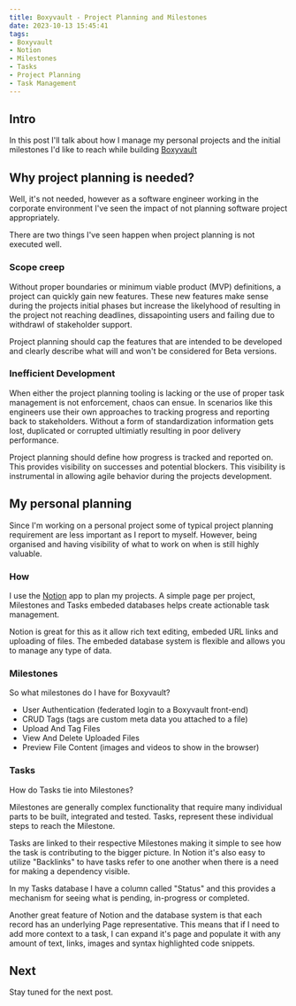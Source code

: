```yaml
---
title: Boxyvault - Project Planning and Milestones
date: 2023-10-13 15:45:41
tags:
- Boxyvault
- Notion
- Milestones
- Tasks
- Project Planning
- Task Management
---
```


## Intro

In this post I'll talk about how I manage my personal projects and the initial milestones I'd like to reach while building [Boxyvault](https://jaxsbr.github.io/pkb-blog/2023/10/13/boxyvault-file-management/)

## Why project planning is needed?

Well, it's not needed, however as a software engineer working in the corporate environment I've seen the impact of not planning software project appropriately.

There are two things I've seen happen when project planning is not executed well.

### Scope creep

Without proper boundaries or minimum viable product (MVP) definitions, a project can quickly gain new features.
These new features make sense during the projects initial phases but increase the likelyhood of resulting in the project not reaching deadlines, dissapointing users and failing due to withdrawl of stakeholder support.

Project planning should cap the features that are intended to be developed and clearly describe what will and won't be considered for Beta versions.

### Inefficient Development

When either the project planning tooling is lacking or the use of proper task management is not enforcement, chaos can ensue. In scenarios like this engineers use their own approaches to tracking progress and reporting back to stakeholders. Without a form of standardization information gets lost, duplicated or corrupted ultimiatly resulting in poor delivery performance.

Project planning should define how progress is tracked and reported on. This provides visibility on successes and potential blockers. This visibility is instrumental in allowing agile behavior during the projects development.

## My personal planning

Since I'm working on a personal project some of typical project planning requirement are less important as I report to myself. However, being organised and having visibility of what to work on when is still highly valuable.

### How

I use the [Notion](https://www.notion.so/desktop) app to plan my projects. A simple page per project, Milestones and Tasks embeded databases helps create actionable task management.

Notion is great for this as it allow rich text editing, embeded URL links and uploading of files. The embeded database system is flexible and allows you to manage any type of data.

### Milestones

So what milestones do I have for Boxyvault?

- User Authentication (federated login to a Boxyvault front-end)
- CRUD Tags (tags are custom meta data you attached to a file)
- Upload And Tag Files
- View And Delete Uploaded Files
- Preview File Content (images and videos to show in the browser)

### Tasks

How do Tasks tie into Milestones?

Milestones are generally complex functionality that require many individual parts to be built, integrated and tested. Tasks, represent these individual steps to reach the Milestone.

Tasks are linked to their respective Milestones making it simple to see how the task is contributing to the bigger picture. In Notion it's also easy to utilize "Backlinks" to have tasks refer to one another when there is a need for making a dependency visible.

In my Tasks database I have a column called "Status" and this provides a mechanism for seeing what is pending, in-progress or completed.

Another great feature of Notion and the database system is that each record has an underlying Page representative. This means that if I need to add more context to a task, I can expand it's page and populate it with any amount of text, links, images and syntax highlighted code snippets.

## Next

Stay tuned for the next post.
